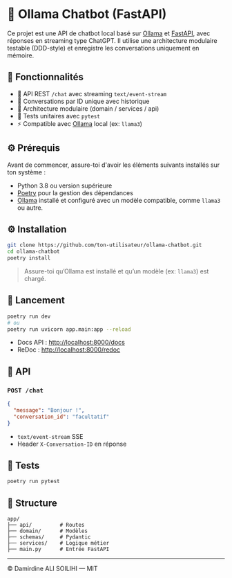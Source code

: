 # 🧠 Ollama Chatbot (FastAPI)

Ce projet est une API de chatbot local basé sur [Ollama](https://ollama.com/) et [FastAPI](https://fastapi.tiangolo.com/), avec réponses en streaming type ChatGPT. Il utilise une architecture modulaire testable (DDD-style) et enregistre les conversations uniquement en mémoire.

## 🚀 Fonctionnalités

* 📡 API REST `/chat` avec streaming `text/event-stream`
* 💬 Conversations par ID unique avec historique
* 🧱 Architecture modulaire (domain / services / api)
* 🧪 Tests unitaires avec `pytest`
* ⚡ Compatible avec [Ollama](https://ollama.com) local (ex: `llama3`)

## ⚙️ Prérequis

Avant de commencer, assure-toi d'avoir les éléments suivants installés sur ton système :

* Python 3.8 ou version supérieure
* [Poetry](https://python-poetry.org/) pour la gestion des dépendances
* [Ollama](https://ollama.com/) installé et configuré avec un modèle compatible, comme `llama3` ou autre.

## ⚙️ Installation

```bash
git clone https://github.com/ton-utilisateur/ollama-chatbot.git
cd ollama-chatbot
poetry install
```

> Assure-toi qu’Ollama est installé et qu’un modèle (ex: `llama3`) est chargé.

## 🚀 Lancement

```bash
poetry run dev
# ou
poetry run uvicorn app.main:app --reload
```

* Docs API : [http://localhost:8000/docs](http://localhost:8000/docs)
* ReDoc : [http://localhost:8000/redoc](http://localhost:8000/redoc)

## 🔌 API

### `POST /chat`

```json
{
  "message": "Bonjour !",
  "conversation_id": "facultatif"
}
```

* `text/event-stream` SSE
* Header `X-Conversation-ID` en réponse

## 🧪 Tests

```bash
poetry run pytest
```

## 📁 Structure

```
app/
├── api/         # Routes
├── domain/      # Modèles
├── schemas/     # Pydantic
├── services/    # Logique métier
├── main.py      # Entrée FastAPI
```

---

© Damirdine ALI SOILIHI — MIT
